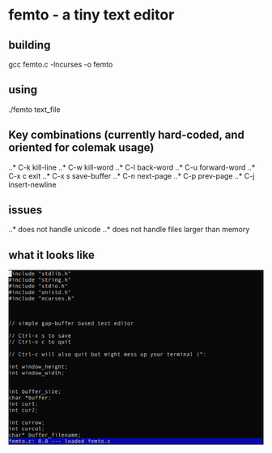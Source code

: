 # femto - a tiny text editor

## building


gcc femto.c -lncurses -o femto


## using


./femto text_file


## Key combinations (currently hard-coded, and oriented for colemak usage)
..* C-k    kill-line
..* C-w    kill-word
..* C-l    back-word
..* C-u    forward-word
..* C-x c  exit
..* C-x s  save-buffer
..* C-n    next-page
..* C-p    prev-page
..* C-j    insert-newline

## issues

..* does not handle unicode
..* does not handle files larger than memory


## what it looks like

![Alt text](https://github.com/ehaliewicz/femto/raw/master/screenshot.png?raw=true "")
